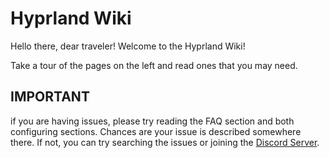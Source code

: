 # Hyprland Wiki

Hello there, dear traveler! Welcome to the Hyprland Wiki!

Take a tour of the pages on the left and read ones that you may need.

## IMPORTANT

if you are having issues, please try reading the FAQ section and both
configuring sections. Chances are your issue is described somewhere there. If
not, you can try searching the issues or joining the [Discord Server](https://discord.gg/hQ9XvMUjjr).
